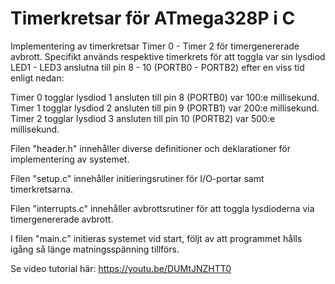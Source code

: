 # Timerkretsar för ATmega328P i C
Implementering av timerkretsar Timer 0 - Timer 2 för timergenererade avbrott.
Specifikt används respektive timerkrets för att toggla var sin lysdiod LED1 - LED3
anslutna till pin 8 - 10 (PORTB0 - PORTB2) efter en viss tid enligt nedan:

Timer 0 togglar lysdiod 1 ansluten till pin 8 (PORTB0) var 100:e millisekund.
Timer 1 togglar lysdiod 2 ansluten till pin 9 (PORTB1) var 200:e millisekund.
Timer 2 togglar lysdiod 3 ansluten till pin 10 (PORTB2) var 500:e millisekund.

Filen "header.h" innehåller diverse definitioner och deklarationer för implementering av systemet.

Filen "setup.c" innehåller initieringsrutiner för I/O-portar samt timerkretsarna.

Filen "interrupts.c" innehåller avbrottsrutiner för att toggla lysdioderna via timergenererade avbrott.

I filen "main.c" initieras systemet vid start, följt av att programmet hålls igång så länge matningsspänning tillförs.

Se video tutorial här: https://youtu.be/DUMtJNZHTT0
